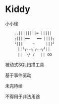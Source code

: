 # Kiddy
小小怪

        ..||||||||∞ |||||
        ╭||||━━　　━━ ||||╮
        ╰|||　　 ~　　　|||╯
        　||╰╭--╮ˋ╭--╮╯||
        　||　╰/ /　 || ОО 

 被动式SQL扫描工具
 
 基于事件驱动
 
 未完待续
 
 
 不得用于非法用途
